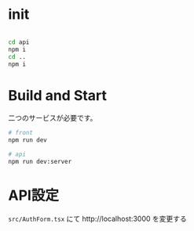 # init

```sh

cd api
npm i
cd ..
npm i
```

# Build and Start

二つのサービスが必要です。

```sh
# front
npm run dev

# api
npm run dev:server
```


# API設定

`src/AuthForm.tsx` にて http://localhost:3000 を変更する



